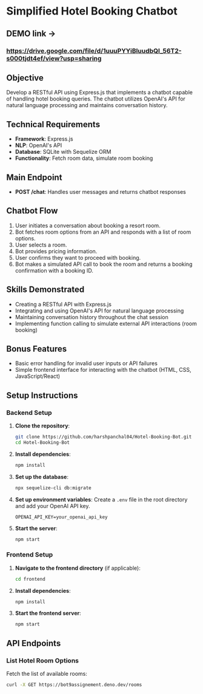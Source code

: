 # Simplified Hotel Booking Chatbot

## DEMO link ->  
### https://drive.google.com/file/d/1uuuPYYiBIuudbQI_56T2-s000tjdt4ef/view?usp=sharing

## Objective

Develop a RESTful API using Express.js that implements a chatbot capable of handling hotel booking queries. The chatbot utilizes OpenAI's API for natural language processing and maintains conversation history.


## Technical Requirements

- **Framework**: Express.js
- **NLP**: OpenAI's API
- **Database**: SQLite with Sequelize ORM
- **Functionality**: Fetch room data, simulate room booking

## Main Endpoint

- **POST /chat**: Handles user messages and returns chatbot responses

## Chatbot Flow

1. User initiates a conversation about booking a resort room.
2. Bot fetches room options from an API and responds with a list of room options.
3. User selects a room.
4. Bot provides pricing information.
5. User confirms they want to proceed with booking.
6. Bot makes a simulated API call to book the room and returns a booking confirmation with a booking ID.

## Skills Demonstrated

- Creating a RESTful API with Express.js
- Integrating and using OpenAI's API for natural language processing
- Maintaining conversation history throughout the chat session
- Implementing function calling to simulate external API interactions (room booking)

## Bonus Features

- Basic error handling for invalid user inputs or API failures
- Simple frontend interface for interacting with the chatbot (HTML, CSS, JavaScript/React)

## Setup Instructions

### Backend Setup

1. **Clone the repository**:
    ```bash
    git clone https://github.com/harshpanchal04/Hotel-Booking-Bot.git
    cd Hotel-Booking-Bot
    ```

2. **Install dependencies**:
    ```bash
    npm install
    ```

3. **Set up the database**:
    ```bash
    npx sequelize-cli db:migrate
    ```

4. **Set up environment variables**: Create a `.env` file in the root directory and add your OpenAI API key.
    ```
    OPENAI_API_KEY=your_openai_api_key
    ```

5. **Start the server**:
    ```bash
    npm start
    ```

### Frontend Setup

1. **Navigate to the frontend directory** (if applicable):
    ```bash
    cd frontend
    ```

2. **Install dependencies**:
    ```bash
    npm install
    ```

3. **Start the frontend server**:
    ```bash
    npm start
    ```

## API Endpoints

### List Hotel Room Options

Fetch the list of available rooms:
```bash
curl -X GET https://bot9assignement.deno.dev/rooms
